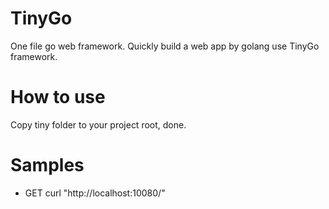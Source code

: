 # TinyGo
One file go web framework. Quickly build a web app by golang use TinyGo framework.

# How to use
Copy tiny folder to your project root, done.

# Samples
- GET
curl "http://localhost:10080/"
